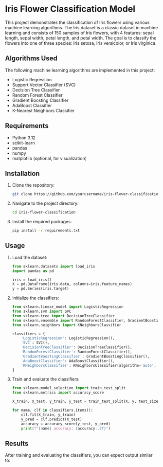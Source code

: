 # Iris Flower Classification Model

This project demonstrates the classification of Iris flowers using various machine learning algorithms. The Iris dataset is a classic dataset in machine learning and consists of 150 samples of Iris flowers, with 4 features: sepal length, sepal width, petal length, and petal width. The goal is to classify the flowers into one of three species: Iris setosa, Iris versicolor, or Iris virginica.

## Algorithms Used

The following machine learning algorithms are implemented in this project:

- Logistic Regression
- Support Vector Classifier (SVC)
- Decision Tree Classifier
- Random Forest Classifier
- Gradient Boosting Classifier
- AdaBoost Classifier
- K-Nearest Neighbors Classifier

## Requirements

- Python 3.12
- scikit-learn
- pandas
- numpy
- matplotlib (optional, for visualization)

## Installation

1. Clone the repository:
    ```bash
    git clone https://github.com/yourusername/iris-flower-classification.git
    ```
2. Navigate to the project directory:
    ```bash
    cd iris-flower-classification
    ```
3. Install the required packages:
    ```bash
    pip install -r requirements.txt
    ```

## Usage

1. Load the dataset:
    ```python
    from sklearn.datasets import load_iris
    import pandas as pd

    iris = load_iris()
    X = pd.DataFrame(iris.data, columns=iris.feature_names)
    y = pd.Series(iris.target)
    ```

2. Initialize the classifiers:
    ```python
    from sklearn.linear_model import LogisticRegression
    from sklearn.svm import SVC
    from sklearn.tree import DecisionTreeClassifier
    from sklearn.ensemble import RandomForestClassifier, GradientBoostingClassifier, AdaBoostClassifier
    from sklearn.neighbors import KNeighborsClassifier

    classifiers = {
        'LogisticRegression': LogisticRegression(),
        'SVC': SVC(),
        'DecisionTreeClassifier': DecisionTreeClassifier(),
        'RandomForestClassifier': RandomForestClassifier(),
        'GradientBoostingClassifier': GradientBoostingClassifier(),
        'AdaBoostClassifier': AdaBoostClassifier(),
        'KNeighborsClassifier': KNeighborsClassifier(algorithm='auto', p=2)
    }
    ```

3. Train and evaluate the classifiers:
    ```python
    from sklearn.model_selection import train_test_split
    from sklearn.metrics import accuracy_score

    X_train, X_test, y_train, y_test = train_test_split(X, y, test_size=0.2, random_state=42)

    for name, clf in classifiers.items():
        clf.fit(X_train, y_train)
        y_pred = clf.predict(X_test)
        accuracy = accuracy_score(y_test, y_pred)
        print(f"{name} accuracy: {accuracy:.2f}")
    ```

## Results

After training and evaluating the classifiers, you can expect output similar to:
